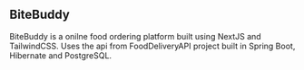 ## BiteBuddy
BiteBuddy is a onilne food ordering platform built using NextJS and TailwindCSS. Uses the api from FoodDeliveryAPI project built in Spring Boot, Hibernate and PostgreSQL.

